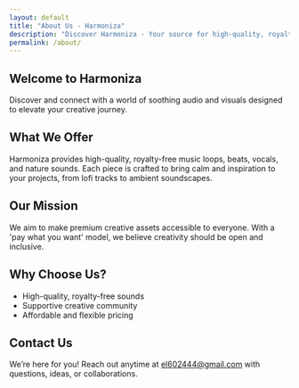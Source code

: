 ```yaml
---
layout: default
title: "About Us - Harmoniza"
description: "Discover Harmoniza - Your source for high-quality, royalty-free music loops, beats, vocals, and nature sounds."
permalink: /about/
---
```


<section class="about-section">
  <div class="hero">
    <h1>Welcome to Harmoniza</h1>
    <p>Discover and connect with a world of soothing audio and visuals designed to elevate your creative journey.</p>
  </div>

  <div class="about-offer bold-style">
    <h2>What We Offer</h2>
    <p>Harmoniza provides high-quality, royalty-free music loops, beats, vocals, and nature sounds. Each piece is crafted to bring calm and inspiration to your projects, from lofi tracks to ambient soundscapes.</p>
  </div>

  <div class="about-mission bold-style">
    <h2>Our Mission</h2>
    <p>We aim to make premium creative assets accessible to everyone. With a 'pay what you want' model, we believe creativity should be open and inclusive.</p>
  </div>

  <div class="about-values bold-style">
    <h2>Why Choose Us?</h2>
    <ul>
      <li>High-quality, royalty-free sounds</li>
      <li>Supportive creative community</li>
      <li>Affordable and flexible pricing</li>
    </ul>
  </div>

  <div class="contact-us bold-style">
    <h2>Contact Us</h2>
    <p>We’re here for you! Reach out anytime at <a href="mailto:el602444@gmail.com">el602444@gmail.com</a> with questions, ideas, or collaborations.</p>
  </div>
</section>
